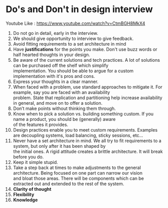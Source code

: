 # Do's and Don't in design interview

Youtube Like : https://www.youtube.com/watch?v=CtmBGH8MkX4

1. Do not go in detail, early in the interview.
2. We should give opportunity to interview to give feedback.
3. Avoid fitting requirements to a set architecture in mind
4. Have **justifications** for the points you make. Don't use buzz words or half hearted thoughts in your design.
5. Be aware of the current solutions and tech practices. A lot of solutions can be purchased off the shelf which simplify \
   implementation. You should be able to argue for a custom implementation with it's pros and cons.
6. Express your thoughts in a clear manner.
7. When faced with a problem, use standard approaches to mitigate it. For example, say you are faced with an availability \
  problem. State that replication and partitioning help increase availability in general, and move on to offer a solution.
8. Don’t make points without thinking them through.
9. Know when to pick a solution vs. building something custom. If you name a product, you should be (generally) aware \
   of the features it provides. 
10. Design practices enable you to meet custom requirements. Examples are decoupling systems, load balancing, sticky sessions, etc…
11. Never have a set architecture in mind. We all try to fit requirements to a system, but only after it has been shaped by \
    the initial ones. A rigid attitude creates a brittle architecture. It will break before you do.
12. Keep it simple stupid.
13. Take a step back at times to make adjustments to the general architecture. Being focused on one part can narrow our vision \
    and bloat those areas. There will be components which can be extracted out and extended to the rest of the system.
14. **Clarity of thought**
15. **Flexibility**
16. **Knowledge**
